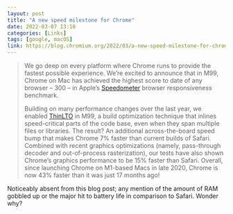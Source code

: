 ```yaml
---
layout: post
title: "A new speed milestone for Chrome"
date: 2022-03-07 13:10
categories: [Links]
tags: [google, macOS]
link: https://blog.chromium.org/2022/03/a-new-speed-milestone-for-chrome/
---
```


>We go deep on every platform where Chrome runs to provide the fastest possible experience. We’re excited to announce that in M99, Chrome on Mac has achieved the highest score to date of any browser – 300 – in Apple’s [Speedometer](https://browserbench.org/Speedometer2.0/) browser responsiveness benchmark.
>
>Building on many performance changes over the last year, we enabled [ThinLTO](https://blog.chromium.org/2021/12/faster-chrome-let-the-compiler-do-the-work/) in M99, a build optimization technique that inlines speed-critical parts of the code base, even when they span multiple files or libraries. The result? An additional across-the-board speed bump that makes Chrome 7% faster than current builds of Safari. Combined with recent graphics optimizations (namely, pass-through decoder and out-of-process rasterization), our tests have also shown Chrome’s graphics performance to be 15% faster than Safari. Overall, since launching Chrome on M1-based Macs in late 2020, Chrome is now 43% faster than it was just 17 months ago!

Noticeably absent from this blog post; any mention of the amount of RAM gobbled up or the major hit to battery life in comparison to Safari. Wonder why?
